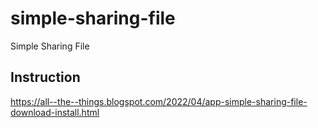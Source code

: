 # simple-sharing-file
Simple Sharing File

## Instruction
https://all--the--things.blogspot.com/2022/04/app-simple-sharing-file-download-install.html
